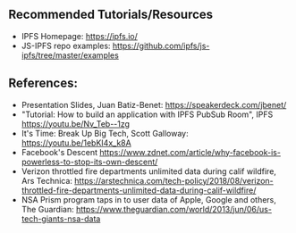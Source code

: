 ## Recommended Tutorials/Resources
- IPFS Homepage: https://ipfs.io/
- JS-IPFS repo examples: https://github.com/ipfs/js-ipfs/tree/master/examples

## References: 
- Presentation Slides, Juan Batiz-Benet: 
https://speakerdeck.com/jbenet/
- "Tutorial: How to build an application with IPFS PubSub Room", IPFS 
https://youtu.be/Nv_Teb--1zg
- It's Time: Break Up Big Tech, Scott Galloway: 
https://youtu.be/1ebKI4x_k8A
- Facebook's Descent 
https://www.zdnet.com/article/why-facebook-is-powerless-to-stop-its-own-descent/
- Verizon throttled fire departments unlimited data during calif wildfire, Ars Technica:
https://arstechnica.com/tech-policy/2018/08/verizon-throttled-fire-departments-unlimited-data-during-calif-wildfire/
- NSA Prism program taps in to user data of Apple, Google and others, The Guardian:
https://www.theguardian.com/world/2013/jun/06/us-tech-giants-nsa-data
